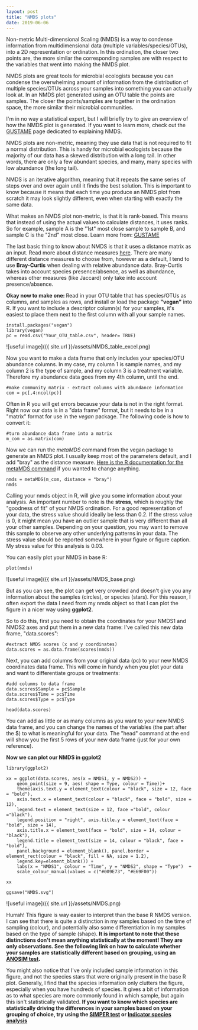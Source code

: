 ```yaml
---
layout: post
title: "NMDS plots"
date: 2019-06-06
---
```



Non-metric Multi-dimensional Scaling (NMDS) is a way to condense information from multidimensional data (multiple variables/species/OTUs), into a 2D representation or ordination. In this ordination, the closer two points are, the more similar the corresponding samples are with respect to the variables that went into making the NMDS plot.  

NMDS plots are great tools for microbial ecologists because you can condense the overwhelming amount of information from the distribution of multiple species/OTUs across your samples into something you can actually look at. In an NMDS plot generated using an OTU table the points are samples. The closer the points/samples are together in the ordination space, the more similar their microbial communities.  

I'm in no way a statistical expert, but I will briefly try to give an overview of how the NMDS plot is generated.  If you want to learn more, check out the [GUSTAME](https://mb3is.megx.net/gustame/dissimilarity-based-methods/nmds) page dedicated to explaining NMDS.  

NMDS plots are non-metric, meaning they use data that is not required to fit a normal distribution. This is handy for microbial ecologists because the majority of our data has a skewed distribution with a long tail. In other words, there are only a few abundant species, and many, many species with low abundance (the long tail).  

NMDS is an iterative algorithm, meaning that it repeats the same series of steps over and over again until it finds the best solution. This is important to know because it means that each time you produce an NMDS plot from scratch it may look slightly different, even when starting with exactly the same data.  

What makes an NMDS plot non-metric, is that it is rank-based. This means that instead of using the actual values to calculate distances, it uses ranks. So for example, sample A is the "1st" most close sample to sample B, and sample C is the "2nd" most close. Learn more from: [GUSTAME](https://mb3is.megx.net/gustame/dissimilarity-based-methods/nmds)

The last basic thing to know about NMDS is that it uses a distance matrix as an input. Read more about distance measures [here](https://sites.google.com/site/mb3gustame/reference/dissimilarity).  There are many different distance measures to choose from, however as a default, I tend to use <b>Bray-Curtis</b> when dealing with relative abundance data. Bray-Curtis takes into account species presence/absence, as well as abundance, whereas other measures (like Jaccard) only take into account presence/absence. 

<b> Okay now to make one: </b>
Read in your OTU table that has species/OTUs as columns, and samples as rows, and install or load the package <b>"vegan"</b> into R. If you want to include a descriptor column(s) for your samples, it's easiest to place them next to the first column with all your sample names.   

```
install.packages("vegan")
library(vegan)
pc = read.csv("Your_OTU_table.csv", header= TRUE)

```

![useful image]({{ site.url }}/assets/NMDS_table_excel.png)

Now you want to make a data frame that only includes your species/OTU abundance columns. In my case, my column 1 is sample names, and my column 2 is the type of sample, and my column 3 is a treatment variable. Therefore my abundance data goes from my 4th column, until the end. 

```
#make community matrix - extract columns with abundance information
com = pc[,4:ncol(pc)]

```

Often in R you will get errors because your data is not in the right format. Right now our data is in a "data frame" format, but it needs to be in a "matrix" format for use in the <i>vegan</i> package. The following code is how to convert it: 

```
#turn abundance data frame into a matrix
m_com = as.matrix(com)

```

Now we can run the <i>metaMDS</i> command from the vegan package to generate an NMDS plot. I usually keep most of the parameters default, and I add "bray" as the distance measure. [Here is the R documentation for the metaMDS command](https://www.rdocumentation.org/packages/vegan/versions/2.4-2/topics/metaMDS) if you wanted to change anything.

```
nmds = metaMDS(m_com, distance = "bray")
nmds
```

Calling your nmds object in R, will give you some information about your analysis. An important number to note is the <b>stress</b>, which is roughly the "goodness of fit" of your NMDS ordination. For a good representation of your data, the stress value should ideally be less than 0.2. If the stress value is 0, it might mean you have an outlier sample that is very different than all your other samples. Depending on your question, you may want to remove this sample to observe any other underlying patterns in your data. The stress value should be reported somewhere in your figure or figure caption. My stress value for this analysis is 0.03. 

You can easily plot your NMDS in base R: 

```
plot(nmds)
```

![useful image]({{ site.url }}/assets/NMDS_base.png)

But as you can see, the plot can get very crowded and doesn't give you any information about the samples (circles), or species (stars). For this reason, I often export the data I need from my nmds object so that I can plot the figure in a nicer way using <b>ggplot2</b>.  

So to do this, first you need to obtain the coordinates for your NMDS1 and NMDS2 axes and put them in a new data frame: I've called this new data frame, "data.scores": 

```
#extract NMDS scores (x and y coordinates)
data.scores = as.data.frame(scores(nmds))

```
Next, you can add columns from your original data (pc) to your new NMDS coordinates data frame. This will come in handy when you plot your data and want to differentiate groups or treatments: 

```
#add columns to data frame 
data.scores$Sample = pc$Sample
data.scores$Time = pc$Time
data.scores$Type = pc$Type
 
head(data.scores)
 ```

You can add as little or as many columns as you want to your new NMDS data frame, and you can change the names of the variables (the part after the $) to what is meaningful for your data. The "head" command at the end will show you the first 5 rows of your new data frame (just for your own reference).

<b> Now we can plot our NMDS in ggplot2</b>

```
library(ggplot2)

xx = ggplot(data.scores, aes(x = NMDS1, y = NMDS2)) + 
    geom_point(size = 9, aes( shape = Type, colour = Time))+ 
    theme(axis.text.y = element_text(colour = "black", size = 12, face = "bold"), 
    axis.text.x = element_text(colour = "black", face = "bold", size = 12), 
    legend.text = element_text(size = 12, face ="bold", colour ="black"), 
    legend.position = "right", axis.title.y = element_text(face = "bold", size = 14), 
    axis.title.x = element_text(face = "bold", size = 14, colour = "black"), 
    legend.title = element_text(size = 14, colour = "black", face = "bold"), 
    panel.background = element_blank(), panel.border = element_rect(colour = "black", fill = NA, size = 1.2),
    legend.key=element_blank()) + 
    labs(x = "NMDS1", colour = "Time", y = "NMDS2", shape = "Type")  + 
    scale_colour_manual(values = c("#009E73", "#E69F00")) 
 
xx
    
ggsave("NMDS.svg")

```
    
    
![useful image]({{ site.url }}/assets/NMDS.png)


Hurrah! This figure is way easier to interpret than the base R NMDS version. I can see that there is quite a distinction in my samples based on the time of sampling (colour), and potentially also some differentiation in my samples based on the type of sample (shape). <b> It is important to note that these distinctions don't mean anything statistically at the moment! They are only observations. See the following link on how to calculate whether your samples are statistically different based on grouping, using an [ANOSIM test](anosimtest).</b> 

You might also notice that I've only included sample information in this figure, and not the species stars that were originally present in the base R plot. Generally, I find that the species information only clutters the figure, especially when you have hundreds of species.  It gives a bit of information as to what species are more commonly found in which sample, but again this isn't statistically validated. <b>If you want to know which species are statistically driving the differences in your samples based on your grouping of choice, try using the [SIMPER test](https://mb3is.megx.net/gustame/dissimilarity-based-methods/simper) or [Indicator species analysis](https://cran.r-project.org/web/packages/indicspecies/vignettes/indicspeciesTutorial.pdf)</b>




